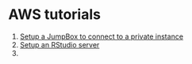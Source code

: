 # AWS tutorials





1. [Setup a JumpBox to connect to a private instance](AWS-Jumbox-Setup/Readme.md) 
2. [Setup an RStudio server](AWS-Rstudio-Server-Setup/Readme.md)
3. 

